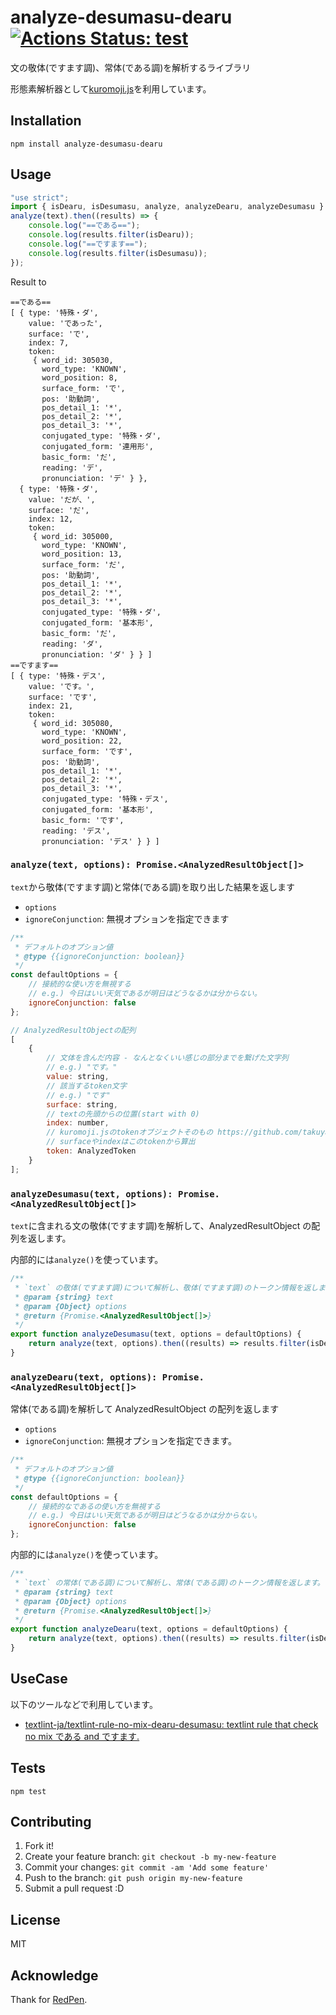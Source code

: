 # analyze-desumasu-dearu [![Actions Status: test](https://github.com/textlint-ja/analyze-desumasu-dearu/workflows/test/badge.svg)](https://github.com/textlint-ja/analyze-desumasu-dearu/actions?query=workflow%3A"test")

文の敬体(ですます調)、常体(である調)を解析するライブラリ

形態素解析器として[kuromoji.js](https://github.com/takuyaa/kuromoji.js "kuromoji.js")を利用しています。

## Installation

    npm install analyze-desumasu-dearu

## Usage

```js
"use strict";
import { isDearu, isDesumasu, analyze, analyzeDearu, analyzeDesumasu } from "analyze-desumasu-dearu";
analyze(text).then((results) => {
    console.log("==である==");
    console.log(results.filter(isDearu));
    console.log("==ですます==");
    console.log(results.filter(isDesumasu));
});
```

Result to

```
==である==
[ { type: '特殊・ダ',
    value: 'であった',
    surface: 'で',
    index: 7,
    token:
     { word_id: 305030,
       word_type: 'KNOWN',
       word_position: 8,
       surface_form: 'で',
       pos: '助動詞',
       pos_detail_1: '*',
       pos_detail_2: '*',
       pos_detail_3: '*',
       conjugated_type: '特殊・ダ',
       conjugated_form: '連用形',
       basic_form: 'だ',
       reading: 'デ',
       pronunciation: 'デ' } },
  { type: '特殊・ダ',
    value: 'だが、',
    surface: 'だ',
    index: 12,
    token:
     { word_id: 305000,
       word_type: 'KNOWN',
       word_position: 13,
       surface_form: 'だ',
       pos: '助動詞',
       pos_detail_1: '*',
       pos_detail_2: '*',
       pos_detail_3: '*',
       conjugated_type: '特殊・ダ',
       conjugated_form: '基本形',
       basic_form: 'だ',
       reading: 'ダ',
       pronunciation: 'ダ' } } ]
==ですます==
[ { type: '特殊・デス',
    value: 'です。',
    surface: 'です',
    index: 21,
    token:
     { word_id: 305080,
       word_type: 'KNOWN',
       word_position: 22,
       surface_form: 'です',
       pos: '助動詞',
       pos_detail_1: '*',
       pos_detail_2: '*',
       pos_detail_3: '*',
       conjugated_type: '特殊・デス',
       conjugated_form: '基本形',
       basic_form: 'です',
       reading: 'デス',
       pronunciation: 'デス' } } ]
```

### `analyze(text, options): Promise.<AnalyzedResultObject[]>`

`text`から敬体(ですます調)と常体(である調)を取り出した結果を返します

-   `options`
-   `ignoreConjunction`: 無視オプションを指定できます

```js
/**
 * デフォルトのオプション値
 * @type {{ignoreConjunction: boolean}}
 */
const defaultOptions = {
    // 接続的な使い方を無視する
    // e.g.) 今日はいい天気であるが明日はどうなるかは分からない。
    ignoreConjunction: false
};
```

```js
// AnalyzedResultObjectの配列
[
    {
        // 文体を含んだ内容 - なんとなくいい感じの部分までを繋げた文字列
        // e.g.) "です。"
        value: string,
        // 該当するtoken文字
        // e.g.) "です"
        surface: string,
        // textの先頭からの位置(start with 0)
        index: number,
        // kuromoji.jsのtokenオブジェクトそのもの https://github.com/takuyaa/kuromoji.js#api
        // surfaceやindexはこのtokenから算出
        token: AnalyzedToken
    }
];
```

### `analyzeDesumasu(text, options): Promise.<AnalyzedResultObject[]>`

`text`に含まれる文の敬体(ですます調)を解析して、AnalyzedResultObject の配列を返します。

内部的には`analyze()`を使っています。

```js
/**
 * `text` の敬体(ですます調)について解析し、敬体(ですます調)のトークン情報を返します。
 * @param {string} text
 * @param {Object} options
 * @return {Promise.<AnalyzedResultObject[]>}
 */
export function analyzeDesumasu(text, options = defaultOptions) {
    return analyze(text, options).then((results) => results.filter(isDesumasu));
}
```

### `analyzeDearu(text, options): Promise.<AnalyzedResultObject[]>`

常体(である調)を解析して AnalyzedResultObject の配列を返します

-   `options`
-   `ignoreConjunction`: 無視オプションを指定できます。

```js
/**
 * デフォルトのオプション値
 * @type {{ignoreConjunction: boolean}}
 */
const defaultOptions = {
    // 接続的なであるの使い方を無視する
    // e.g.) 今日はいい天気であるが明日はどうなるかは分からない。
    ignoreConjunction: false
};
```

内部的には`analyze()`を使っています。

```js
/**
 * `text` の常体(である調)について解析し、常体(である調)のトークン情報を返します。
 * @param {string} text
 * @param {Object} options
 * @return {Promise.<AnalyzedResultObject[]>}
 */
export function analyzeDearu(text, options = defaultOptions) {
    return analyze(text, options).then((results) => results.filter(isDearu));
}
```

## UseCase

以下のツールなどで利用しています。

- [textlint-ja/textlint-rule-no-mix-dearu-desumasu: textlint rule that check no mix である and ですます.](https://github.com/textlint-ja/textlint-rule-no-mix-dearu-desumasu)

## Tests

    npm test

## Contributing

1. Fork it!
2. Create your feature branch: `git checkout -b my-new-feature`
3. Commit your changes: `git commit -am 'Add some feature'`
4. Push to the branch: `git push origin my-new-feature`
5. Submit a pull request :D

## License

MIT

## Acknowledge

Thank for [RedPen](http://redpen.cc/ "RedPen").
